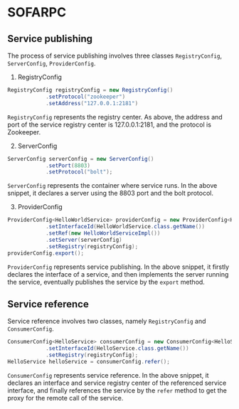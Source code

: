 # SOFARPC

## Service publishing

The process of service publishing involves three classes `RegistryConfig`, `ServerConfig`, `ProviderConfig`.

1. RegistryConfig
```java
RegistryConfig registryConfig = new RegistryConfig()
            .setProtocol("zookeeper")
            .setAddress("127.0.0.1:2181")
```
`RegistryConfig` represents the registry center. As above, the address and port of the service registry center is 127.0.0.1:2181, and the protocol is Zookeeper.

2. ServerConfig
```java
ServerConfig serverConfig = new ServerConfig()
            .setPort(8803)
            .setProtocol("bolt");
```
`ServerConfig` represents the container where service runs. In the above snippet, it declares a server using the 8803 port and the bolt protocol.

3. ProviderConfig
```java
ProviderConfig<HelloWorldService> providerConfig = new ProviderConfig<HelloWorldService>()
            .setInterfaceId(HelloWorldService.class.getName())    
            .setRef(new HelloWorldServiceImpl())    
            .setServer(serverConfig)  
            .setRegistry(registryConfig);
providerConfig.export();
```
`ProviderConfig` represents service publishing. In the above snippet, it firstly declares the interface of a service, and then implements the server running the service, eventually publishes the service by the `export` method.

## Service reference
Service reference involves two classes, namely `RegistryConfig` and `ConsumerConfig`.
```java
ConsumerConfig<HelloService> consumerConfig = new ConsumerConfig<HelloService>()
            .setInterfaceId(HelloService.class.getName())       
            .setRegistry(registryConfig);
HelloService helloService = consumerConfig.refer();
```
`ConsumerConfig` represents service reference. In the above snippet, it declares an interface and service registry center of the referenced service interface, and finally references the service by the `refer` method to get the proxy for the remote call of the service.
